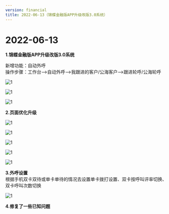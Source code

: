 ```yaml
---
version: financial
title: 2022-06-13（锦蝶金融版APP升级改版3.0系统）
---
```

# 2022-06-13

<ImageViewer/>

**1.锦蝶金融版APP升级改版3.0系统**

新增功能：自动外呼  
操作步骤：工作台-->自动外呼-->我跟进的客户/公海客户-->跟进轮呼/公海轮呼

![1](/assets/media/6.13.1.png "1")

![1](/assets/media/6.13.3.png "1")

![1](/assets/media/6.13.2.png "1")

**2.页面优化升级**

![1](/assets/media/6.13.4.png "1")

![1](/assets/media/6.13.5.png "1")

![1](/assets/media/6.13.6.png "1")

![1](/assets/media/6.13.7.png "1")

![1](/assets/media/6.13.8.png "1")

**3.外呼设置**  
根据手机双卡双待或单卡单待的情况去设置单卡拨打设置、双卡按呼叫评率切换、双卡呼叫次数切换

![1](/assets/media/6.13.10.png "1")

**4.修复了一些已知问题**